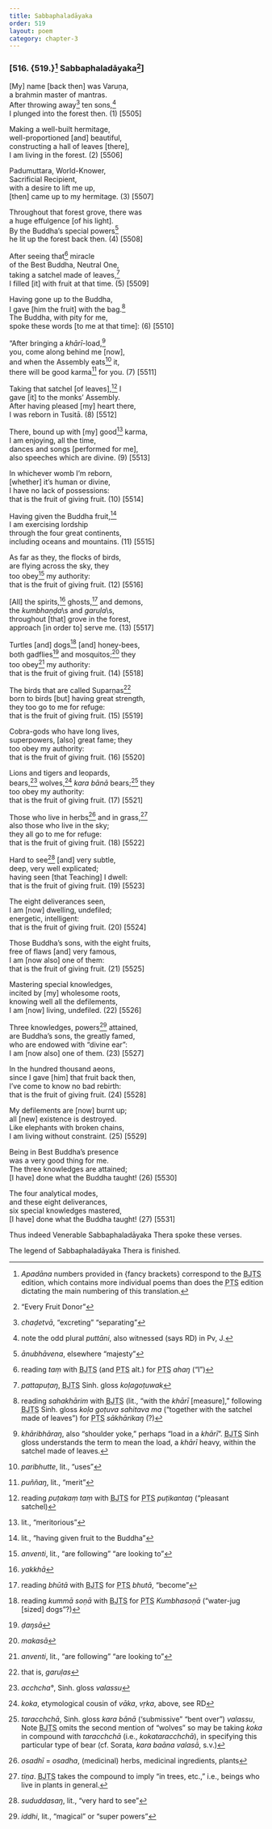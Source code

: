 ```yaml
---
title: Sabbaphaladāyaka
order: 519
layout: poem
category: chapter-3
---
```


### \[516. {519.}[^1] Sabbaphaladāyaka[^2]\]

\[My\] name \[back then\] was Varuṇa,  
a brahmin master of mantras.  
After throwing away[^3] ten sons,[^4]  
I plunged into the forest then. (1) \[5505\]

Making a well-built hermitage,  
well-proportioned \[and\] beautiful,  
constructing a hall of leaves \[there\],  
I am living in the forest. (2) \[5506\]

Padumuttara, World-Knower,  
Sacrificial Recipient,  
with a desire to lift me up,  
\[then\] came up to my hermitage. (3) \[5507\]

Throughout that forest grove, there was  
a huge effulgence \[of his light\].  
By the Buddha’s special powers[^5]  
he lit up the forest back then. (4) \[5508\]

After seeing that[^6] miracle  
of the Best Buddha, Neutral One,  
taking a satchel made of leaves,[^7]  
I filled \[it\] with fruit at that time. (5) \[5509\]

Having gone up to the Buddha,  
I gave \[him the fruit\] with the bag.[^8]  
The Buddha, with pity for me,  
spoke these words \[to me at that time\]: (6) \[5510\]

“After bringing a *khārī*-load,[^9]  
you, come along behind me \[now\],  
and when the Assembly eats[^10] it,  
there will be good karma[^11] for you. (7) \[5511\]

Taking that satchel \[of leaves\],[^12] I  
gave \[it\] to the monks’ Assembly.  
After having pleased \[my\] heart there,  
I was reborn in Tusitā. (8) \[5512\]

There, bound up with \[my\] good[^13] karma,  
I am enjoying, all the time,  
dances and songs \[performed for me\],  
also speeches which are divine. (9) \[5513\]

In whichever womb I’m reborn,  
\[whether\] it’s human or divine,  
I have no lack of possessions:  
that is the fruit of giving fruit. (10) \[5514\]

Having given the Buddha fruit,[^14]  
I am exercising lordship  
through the four great continents,  
including oceans and mountains. (11) \[5515\]

As far as they, the flocks of birds,  
are flying across the sky, they  
too obey[^15] my authority:  
that is the fruit of giving fruit. (12) \[5516\]

\[All\] the spirits,[^16] ghosts,[^17] and demons,  
the *kumbhaṇḍa*\s and *garuḷa*\s,  
throughout \[that\] grove in the forest,  
approach \[in order to\] serve me. (13) \[5517\]

Turtles \[and\] dogs[^18] \[and\] honey-bees,  
both gadflies[^19] and mosquitos;[^20] they  
too obey[^21] my authority:  
that is the fruit of giving fruit. (14) \[5518\]

The birds that are called Suparṇas[^22]  
born to birds \[but\] having great strength,  
they too go to me for refuge:  
that is the fruit of giving fruit. (15) \[5519\]

Cobra-gods who have long lives,  
superpowers, \[also\] great fame; they  
too obey my authority:  
that is the fruit of giving fruit. (16) \[5520\]

Lions and tigers and leopards,  
bears,[^23] wolves,[^24] *kara bānā* bears;[^25] they  
too obey my authority:  
that is the fruit of giving fruit. (17) \[5521\]

Those who live in herbs[^26] and in grass,[^27]  
also those who live in the sky;  
they all go to me for refuge:  
that is the fruit of giving fruit. (18) \[5522\]

Hard to see[^28] \[and\] very subtle,  
deep, very well explicated;  
having seen \[that Teaching\] I dwell:  
that is the fruit of giving fruit. (19) \[5523\]

The eight deliverances seen,  
I am \[now\] dwelling, undefiled;  
energetic, intelligent:  
that is the fruit of giving fruit. (20) \[5524\]

Those Buddha’s sons, with the eight fruits,  
free of flaws \[and\] very famous,  
I am \[now also\] one of them:  
that is the fruit of giving fruit. (21) \[5525\]

Mastering special knowledges,  
incited by \[my\] wholesome roots,  
knowing well all the defilements,  
I am \[now\] living, undefiled. (22) \[5526\]

Three knowledges, powers[^29] attained,  
are Buddha’s sons, the greatly famed,  
who are endowed with “divine ear”:  
I am \[now also\] one of them. (23) \[5527\]

In the hundred thousand aeons,  
since I gave \[him\] that fruit back then,  
I’ve come to know no bad rebirth:  
that is the fruit of giving fruit. (24) \[5528\]

My defilements are \[now\] burnt up;  
all \[new\] existence is destroyed.  
Like elephants with broken chains,  
I am living without constraint. (25) \[5529\]

Being in Best Buddha’s presence  
was a very good thing for me.  
The three knowledges are attained;  
\[I have\] done what the Buddha taught! (26) \[5530\]

The four analytical modes,  
and these eight deliverances,  
six special knowledges mastered,  
\[I have\] done what the Buddha taught! (27) \[5531\]

Thus indeed Venerable Sabbaphaladāyaka Thera spoke these verses.

The legend of Sabbaphaladāyaka Thera is finished.

[^1]: *Apadāna* numbers provided in {fancy brackets} correspond to the <abbr title="Buddha Jayanthi Tripitaka Series">BJTS</abbr> edition, which contains more individual poems than does the <abbr title="Pali Text Society">PTS</abbr> edition dictating the main numbering of this translation.

[^2]: “Every Fruit Donor”

[^3]: *chaḍetvā*, “excreting” “separating”

[^4]: note the odd plural *puttāni*, also witnessed (says RD) in Pv, J.

[^5]: *ānubhāvena*, elsewhere “majesty”

[^6]: reading *taṃ* with <abbr title="Buddha Jayanthi Tripitaka Series">BJTS</abbr> (and <abbr title="Pali Text Society">PTS</abbr> alt.) for <abbr title="Pali Text Society">PTS</abbr> *ahaŋ* (“I”)

[^7]: *pattapuṭaŋ*, <abbr title="Buddha Jayanthi Tripitaka Series">BJTS</abbr> Sinh. gloss *koḷagoṭuwak*

[^8]: reading *sahakhārim* with <abbr title="Buddha Jayanthi Tripitaka Series">BJTS</abbr> (lit., “with the *khārī* \[measure\],” following <abbr title="Buddha Jayanthi Tripitaka Series">BJTS</abbr> Sinh. gloss *koḷa goṭuva sahitava ma* (“together with the satchel made of leaves”) for <abbr title="Pali Text Society">PTS</abbr> *sākhārikaŋ* (?)

[^9]: *khāribhāraŋ*, also “shoulder yoke,” perhaps “load in a *khārī*”. <abbr title="Buddha Jayanthi Tripitaka Series">BJTS</abbr> Sinh gloss understands the term to mean the load, a *khārī* heavy, within the satchel made of leaves.

[^10]: *paribhutte*, lit., “uses”

[^11]: *puññaŋ*, lit., “merit”

[^12]: reading *puṭakaṃ taṃ* with <abbr title="Buddha Jayanthi Tripitaka Series">BJTS</abbr> for <abbr title="Pali Text Society">PTS</abbr> *puṭikantaŋ* (“pleasant satchel)

[^13]: lit., “meritorious”

[^14]: lit., “having given fruit to the Buddha”

[^15]: *anventi*, lit., “are following” “are looking to”

[^16]: *yakkhā*

[^17]: reading *bhūtā* with <abbr title="Buddha Jayanthi Tripitaka Series">BJTS</abbr> for <abbr title="Pali Text Society">PTS</abbr> *bhutā*, “become”

[^18]: reading *kummā soṇā* with <abbr title="Buddha Jayanthi Tripitaka Series">BJTS</abbr> for <abbr title="Pali Text Society">PTS</abbr> *Kumbhasoṇā* (“water-jug \[sized\] dogs”?)

[^19]: *ḍaŋsā*

[^20]: *makasā*

[^21]: *anventi*, lit., “are following” “are looking to”

[^22]: that is, *garuḷas*

[^23]: *a<span class="diacritics" data-state="on">c</span><span class="no-diacritics" data-state="off">ch</span>cha°*, Sinh. gloss *valassu*

[^24]: *koka*, etymological cousin of *vāka*, *vṛka*, above, see RD

[^25]: *tara<span class="diacritics" data-state="on">c</span><span class="no-diacritics" data-state="off">ch</span>chā*, Sinh. gloss *kara bānā* (‘submissive” “bent over”) *valassu*, Note <abbr title="Buddha Jayanthi Tripitaka Series">BJTS</abbr> omits the second mention of “wolves” so may be taking *koka* in compound with *tara<span class="diacritics" data-state="on">c</span><span class="no-diacritics" data-state="off">ch</span>chā* (i.e., *kokatara<span class="diacritics" data-state="on">c</span><span class="no-diacritics" data-state="off">ch</span>chā*), in specifying this particular type of bear (cf. Sorata, *kara baāna valasā*, s.v.)

[^26]: *osadhī* = *osadha*, (medicinal) herbs, medicinal ingredients, plants

[^27]: *tiṇa*. <abbr title="Buddha Jayanthi Tripitaka Series">BJTS</abbr> takes the compound to imply “in trees, etc.,” i.e., beings who live in plants in general.

[^28]: *sududdasaŋ*, lit., “very hard to see”

[^29]: *iddhi*, lit., “magical” or “super powers”

